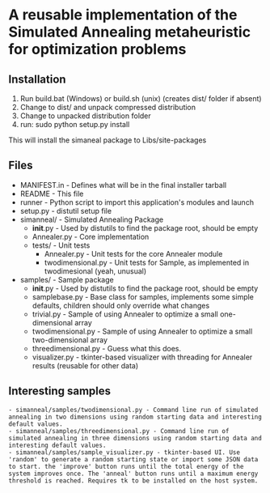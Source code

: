 # A reusable implementation of the Simulated Annealing metaheuristic for optimization problems

## Installation

1. Run build.bat (Windows) or build.sh (unix) (creates dist/ folder if absent)
2. Change to dist/ and unpack compressed distribution
3. Change to unpacked distribution folder
4. run: sudo python setup.py install

This will install the simaneal package to Libs/site-packages

## Files

- MANIFEST.in		-	Defines what will be in the final installer tarball
- README			-	This file
- runner			-	Python script to import this application's modules and launch
- setup.py		-	distutil setup file
- simanneal/		-	Simulated Annealing Package
	- __init__.py	-	Used by distutils to find the package root, should be empty
	- Annealer.py	-	Core implementation
	- tests/		-	Unit tests
		- Annealer.py			- Unit tests for the core Annealer module
		- twodimensional.py	- Unit tests for Sample, as implemented in twodimesional (yeah, unusual)
- samples/	-	Sample package
	- __init__.py		-	Used by distutils to find the package root, should be empty
	- samplebase.py	-	Base class for samples, implements some simple defaults, children should only override what changes
	- trivial.py		-	Sample of using Annealer to optimize a small one-dimensional array
	- twodimensional.py	-	Sample of using Annealer to optimize a small two-dimensional array
	- threedimensional.py	-	Guess what this does.
	- visualizer.py		-	tkinter-based visualizer with threading for Annealer results (reusable for other data)

## Interesting samples
    - simanneal/samples/twodimensional.py - Command line run of simulated annealing in two dimensions using random starting data and interesting default values.
    - simanneal/samples/threedimensional.py - Command line run of simulated annealing in three dimensions using random starting data and interesting default values.
    - simanneal/samples/sample_visualizer.py - tkinter-based UI. Use 'random' to generate a random starting state or import some JSON data to start. the 'improve' button runs until the total energy of the system improves once. The 'anneal' button runs until a maximum energy threshold is reached. Requires tk to be installed on the host system.
